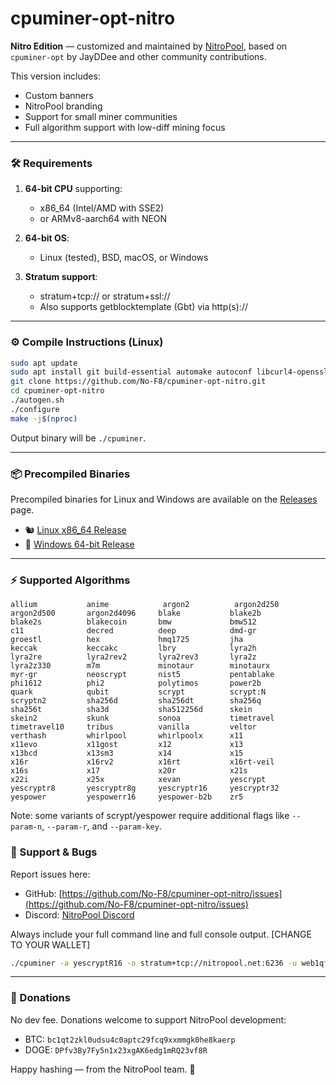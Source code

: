 # cpuminer-opt-nitro

**Nitro Edition** — customized and maintained by [NitroPool](https://nitropool.net),
based on `cpuminer-opt` by JayDDee and other community contributions.

This version includes:

* Custom banners
* NitroPool branding
* Support for small miner communities
* Full algorithm support with low-diff mining focus

---

### 🛠️ Requirements

1. **64-bit CPU** supporting:

   * x86\_64 (Intel/AMD with SSE2)
   * or ARMv8-aarch64 with NEON

2. **64-bit OS**:

   * Linux (tested), BSD, macOS, or Windows

3. **Stratum support**:

   * stratum+tcp\:// or stratum+ssl://
   * Also supports getblocktemplate (Gbt) via http(s)://

---

### ⚙️ Compile Instructions (Linux)

```bash
sudo apt update
sudo apt install git build-essential automake autoconf libcurl4-openssl-dev libjansson-dev libgmp-dev
git clone https://github.com/No-F8/cpuminer-opt-nitro.git
cd cpuminer-opt-nitro
./autogen.sh
./configure
make -j$(nproc)
```

Output binary will be `./cpuminer`.

---

### 📦 Precompiled Binaries

Precompiled binaries for Linux and Windows are available on the [Releases](https://github.com/No-F8/cpuminer-opt-nitro/releases) page.

* 🐿 [Linux x86\_64 Release](https://github.com/No-F8/cpuminer-opt-nitro/releases/latest)
* 🪿 [Windows 64-bit Release](https://github.com/No-F8/cpuminer-opt-nitro/releases/latest)

---

### ⚡ Supported Algorithms

```
allium           anime            argon2          argon2d250
argon2d500       argon2d4096     blake           blake2b
blake2s          blakecoin       bmw             bmw512
c11              decred          deep            dmd-gr
groestl          hex             hmq1725         jha
keccak           keccakc         lbry            lyra2h
lyra2re          lyra2rev2       lyra2rev3       lyra2z
lyra2z330        m7m             minotaur        minotaurx
myr-gr           neoscrypt       nist5           pentablake
phi1612          phi2            polytimos       power2b
quark            qubit           scrypt          scrypt:N
scryptn2         sha256d         sha256dt        sha256q
sha256t          sha3d           sha512256d      skein
skein2           skunk           sonoa           timetravel
timetravel10     tribus          vanilla         veltor
verthash         whirlpool       whirlpoolx      x11
x11evo           x11gost         x12             x13
x13bcd           x13sm3          x14             x15
x16r             x16rv2          x16rt           x16rt-veil
x16s             x17             x20r            x21s
x22i             x25x            xevan           yescrypt
yescryptr8       yescryptr8g     yescryptr16     yescryptr32
yespower         yespowerr16     yespower-b2b    zr5
```

Note: some variants of scrypt/yespower require additional flags like `--param-n`, `--param-r`, and `--param-key`.


### 💬 Support & Bugs

Report issues here:

* GitHub: [https://github.com/No-F8/cpuminer-opt-nitro/issues](https://github.com/No-F8/cpuminer-opt-nitro/issues)
* Discord: [NitroPool Discord](https://discord.gg/YOUR_INVITE)

Always include your full command line and full console output.
[CHANGE TO YOUR WALLET]

```bash
./cpuminer -a yescryptR16 -o stratum+tcp://nitropool.net:6236 -u web1qfgs9zwgrs3e3kxa0sq7elvhwthj5s5e7r94uhq -p c=BTE
```

---

### 🙏 Donations

No dev fee. Donations welcome to support NitroPool development:

* BTC: `bc1qt2zkl0udsu4c0aptc29fcq9xxmmgk0he8kaerp`
* DOGE: `DPfv3By7Fy5n1x23xgAK6edg1mRQ23vf8R`

Happy hashing — from the NitroPool team. 🔧
